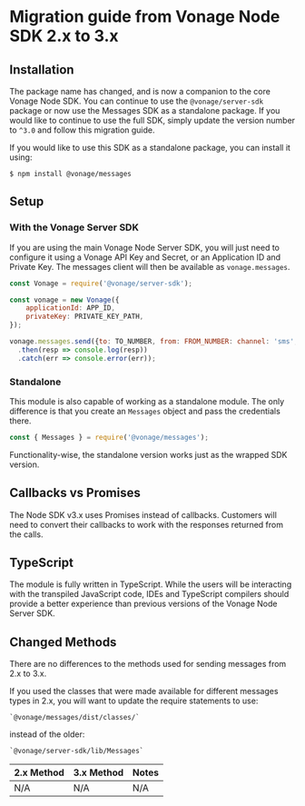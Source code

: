 # Migration guide from Vonage Node SDK 2.x to 3.x

## Installation

The package name has changed, and is now a companion to the core Vonage Node SDK. You can continue to use the `@vonage/server-sdk` package or now use the Messages SDK as a standalone package. If you would like to continue to use the full SDK, simply update the version number to `^3.0` and follow this migration guide.

If you would like to use this SDK as a standalone package, you can install it using:

```console
$ npm install @vonage/messages
```
## Setup

### With the Vonage Server SDK
If you are using the main Vonage Node Server SDK, you will just need to configure it using a Vonage API Key and Secret, or an Application ID and Private Key. The messages client will then be available as `vonage.messages`.

```js
const Vonage = require('@vonage/server-sdk');

const vonage = new Vonage({
    applicationId: APP_ID,
    privateKey: PRIVATE_KEY_PATH,
});

vonage.messages.send({to: TO_NUMBER, from: FROM_NUMBER: channel: 'sms', text: MESSAGE})
  .then(resp => console.log(resp))
  .catch(err => console.error(err));
```

### Standalone
This module is also capable of working as a standalone module. The only difference is that you create an `Messages` object and pass the credentials there.

```js
const { Messages } = require('@vonage/messages');
```

Functionality-wise, the standalone version works just as the wrapped SDK version.

## Callbacks vs Promises

The Node SDK v3.x uses Promises instead of callbacks. Customers will need to convert their callbacks to work with the responses returned from the calls. 

## TypeScript

The module is fully written in TypeScript. While the users will be interacting with the transpiled JavaScript code, IDEs and TypeScript compilers should provide a better experience than previous versions of the Vonage Node Server SDK.

## Changed Methods

There are no differences to the methods used for sending messages from 2.x to 3.x.

If you used the classes that were made available for different messages types in 2.x, you will want to update the require statements to use:

    `@vonage/messages/dist/classes/`

instead of the older:

    `@vonage/server-sdk/lib/Messages`

| 2.x Method | 3.x Method | Notes |
|----------------|---------------|-------|
| N/A | N/A | N/A |

